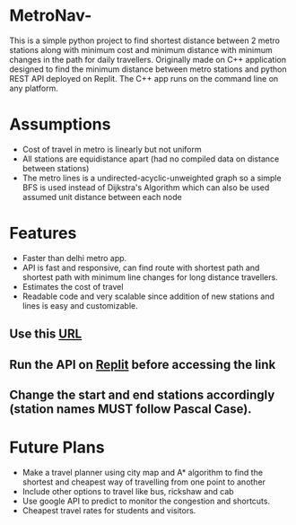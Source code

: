 # MetroNav-
This is a simple python project to find shortest distance between 2 metro stations along with minimum cost and minimum distance with minimum changes in the path for daily travellers.
Originally made on C++ application designed to find the minimum distance between metro stations and python REST API deployed on Replit. 
The C++ app runs on the command line on any platform.
# Assumptions
- Cost of travel in metro is linearly but not uniform
- All stations are equidistance apart (had no compiled data on distance between stations)
- The metro lines is a undirected-acyclic-unweighted graph so a simple BFS is used instead of Dijkstra's Algorithm which can also be used assumed unit distance between each node
# Features
- Faster than delhi metro app.
- API is fast and responsive, can find route with shortest path and shortest path with minimum line changes for long distance travellers.
- Estimates the cost of travel
- Readable code and very scalable since addition of new stations and lines is easy and customizable.
## Use this [URL](https://c1e498fd-97c8-49a2-ac88-426c1af551ea-00-wj2hcx7lgmh5.picard.replit.dev/find_route?start_station=Palam&end_station=Samaypur%20Badli)
## Run the API on [Replit](https://replit.com/@UtsavJoshi2/Metroo) before accessing the link
## Change the start and end stations accordingly (station names MUST follow Pascal Case).

# Future Plans
- Make a travel planner using city map and A* algorithm to find the shortest and cheapest way of travelling from one point to another
- Include other options to travel like bus, rickshaw and cab
- Use google API to predict to monitor the congestion and shortcuts.
- Cheapest travel rates for students and visitors.
  


